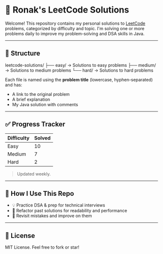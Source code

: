 # 🧠 Ronak's LeetCode Solutions

Welcome! This repository contains my personal solutions to [LeetCode](https://leetcode.com/u/ronakdshah/) problems, categorized by difficulty and topic. I'm solving one or more problems daily to improve my problem-solving and DSA skills in Java.

---

## 📁 Structure

leetcode-solutions/
├── easy/ → Solutions to easy problems
├── medium/ → Solutions to medium problems
└── hard/ → Solutions to hard problems

Each file is named using the **problem title** (lowercase, hyphen-separated) and has:

- A link to the original problem
- A brief explanation
- My Java solution with comments

---

## ✅ Progress Tracker

| Difficulty | Solved |
|------------|--------|
| Easy       | 10     |
| Medium     | 7      |
| Hard       | 2      |

> Updated weekly.

---

## 🚀 How I Use This Repo

- 💡 Practice DSA & prep for technical interviews
- 🧹 Refactor past solutions for readability and performance
- 📝 Revisit mistakes and improve on them

---

## 📜 License

MIT License. Feel free to fork or star!